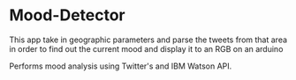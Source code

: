 # Mood-Detector

This app take in geographic parameters and parse the tweets from that area in order to find out the current mood and display it to an RGB on an arduino

Performs mood analysis using Twitter's and IBM Watson API.
